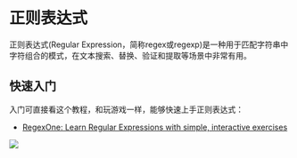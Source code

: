 # 正则表达式

正则表达式(Regular Expression，简称regex或regexp)是一种用于匹配字符串中字符组合的模式，在文本搜索、替换、验证和提取等场景中非常有用。

## 快速入门

入门可直接看这个教程，和玩游戏一样，能够快速上手正则表达式：

- [RegexOne: Learn Regular Expressions with simple, interactive exercises](https://regexone.com/)

![](regexone_finish.png)
